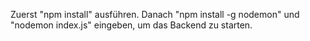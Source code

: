Zuerst "npm install" ausführen.
Danach "npm install -g nodemon" und "nodemon index.js" eingeben, um das Backend zu starten.